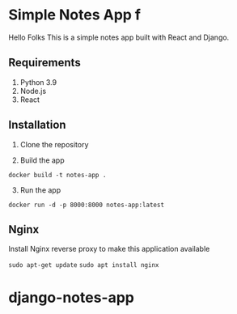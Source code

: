 # Simple Notes App f
Hello Folks
This is a simple notes app built with React and Django.

## Requirements
1. Python 3.9
2. Node.js
3. React

## Installation
1. Clone the repository


2. Build the app
```
docker build -t notes-app .
```

3. Run the app
```
docker run -d -p 8000:8000 notes-app:latest
```

## Nginx

Install Nginx reverse proxy to make this application available

`sudo apt-get update`
`sudo apt install nginx`
# django-notes-app
